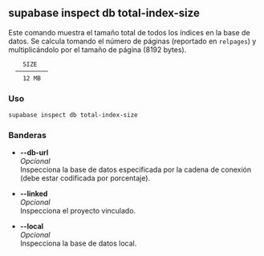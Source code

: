 ## supabase inspect db total-index-size

Este comando muestra el tamaño total de todos los índices en la base de datos. Se calcula tomando el número de páginas (reportado en `relpages`) y multiplicándolo por el tamaño de página (8192 bytes).

```
    SIZE
  ─────────
    12 MB
```

### Uso

```
supabase inspect db total-index-size
```

### Banderas

- **--db-url <string>**  
    _Opcional_  
    Inspecciona la base de datos especificada por la cadena de conexión (debe estar codificada por porcentaje).
    
- **--linked**  
    _Opcional_  
    Inspecciona el proyecto vinculado.
    
- **--local**  
    _Opcional_  
    Inspecciona la base de datos local.